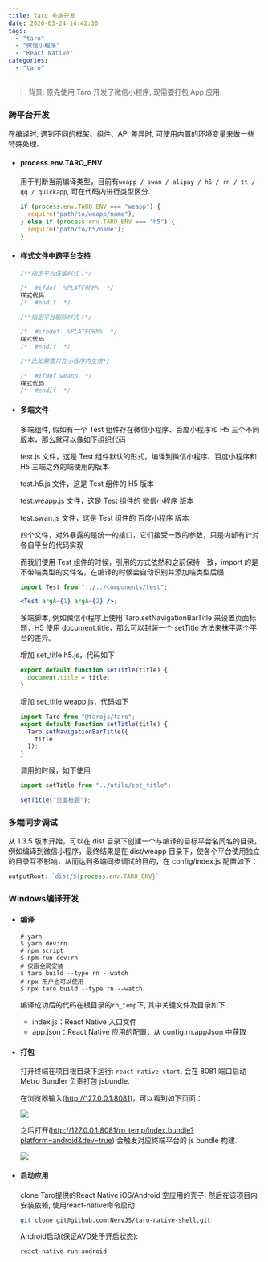 ```yaml
---
title: Taro 多端开发
date: 2020-03-24 14:42:30
tags:
  - "taro"
  - "微信小程序"
  - "React Native"
categories:
  - "taro"
---
```


> 背景: 原先使用 Taro 开发了微信小程序, 现需要打包 App 应用.

### 跨平台开发

在编译时, 遇到不同的框架、组件、API 差异时, 可使用内置的环境变量来做一些特殊处理.

- #### process.env.TARO_ENV

  用于判断当前编译类型，目前有`weapp / swan / alipay / h5 / rn / tt / qq / quickapp`, 可在代码内进行类型区分.

  ```js
  if (process.env.TARO_ENV === "weapp") {
    require("path/to/weapp/name");
  } else if (process.env.TARO_ENV === "h5") {
    require("path/to/h5/name");
  }
  ```

- #### 样式文件中跨平台支持

  ```css
  /**指定平台保留样式：*/

  /*  #ifdef  %PLATFORM%  */
  样式代码
  /*  #endif  */

  /**指定平台剔除样式：*/

  /*  #ifndef  %PLATFORM%  */
  样式代码
  /*  #endif  */

  /**比如需要只在小程序内生效*/

  /*  #ifdef weapp  */
  样式代码
  /*  #endif  */
  ```

- #### 多端文件

  多端组件, 假如有一个 Test 组件存在微信小程序、百度小程序和 H5 三个不同版本，那么就可以像如下组织代码

  test.js 文件，这是 Test 组件默认的形式，编译到微信小程序、百度小程序和 H5 三端之外的端使用的版本

  test.h5.js 文件，这是 Test 组件的 H5 版本

  test.weapp.js 文件，这是 Test 组件的 微信小程序 版本

  test.swan.js 文件，这是 Test 组件的 百度小程序 版本

  四个文件，对外暴露的是统一的接口，它们接受一致的参数，只是内部有针对各自平台的代码实现

  而我们使用 Test 组件的时候，引用的方式依然和之前保持一致，import 的是不带端类型的文件名，在编译的时候会自动识别并添加端类型后缀.

  ```jsx
  import Test from "../../components/test";

  <Test argA={1} argA={2} />;
  ```

  多端脚本, 例如微信小程序上使用 Taro.setNavigationBarTitle 来设置页面标题，H5 使用 document.title，那么可以封装一个 setTitle 方法来抹平两个平台的差异。

  增加 set_title.h5.js，代码如下

  ```js
  export default function setTitle(title) {
    document.title = title;
  }
  ```

  增加 set_title.weapp.js，代码如下

  ```js
  import Taro from "@tarojs/taro";
  export default function setTitle(title) {
    Taro.setNavigationBarTitle({
      title
    });
  }
  ```

  调用的时候，如下使用

  ```js
  import setTitle from "../utils/set_title";

  setTitle("页面标题");
  ```

### 多端同步调试

从 1.3.5 版本开始，可以在 dist 目录下创建一个与编译的目标平台名同名的目录，例如编译到微信小程序，最终结果是在 dist/weapp 目录下，使各个平台使用独立的目录互不影响，从而达到多端同步调试的目的，在 config/index.js 配置如下：
```js
outputRoot: `dist/${process.env.TARO_ENV}`
```

### Windows编译开发

- #### 编译

  ```
  # yarn
  $ yarn dev:rn
  # npm script
  $ npm run dev:rn
  # 仅限全局安装
  $ taro build --type rn --watch
  # npx 用户也可以使用
  $ npx taro build --type rn --watch
  ```

  编译成功后的代码在根目录的`rn_temp`下, 其中关键文件及目录如下：

    - index.js：React Native 入口文件
    - app.json：React Native 应用的配置，从 config.rn.appJson 中获取

- #### 打包

  打开终端在项目根目录下运行: `react-native start`, 会在 8081 端口启动 Metro Bundler 负责打包 jsbundle.

  在浏览器输入(http://127.0.0.1:8081)，可以看到如下页面：

  ![](https://user-images.githubusercontent.com/9441951/55865494-13245d00-5bb1-11e9-9a97-8a785a83b584.png)

  之后打开(http://127.0.0.1:8081/rn_temp/index.bundle?platform=android&dev=true) 会触发对应终端平台的 js bundle 构建.
  
  ![](https://user-images.githubusercontent.com/9441951/55865039-37336e80-5bb0-11e9-8aca-c121be4542f6.png)

- #### 启动应用

  clone Taro提供的React Native iOS/Android 空应用的壳子, 然后在该项目内安装依赖, 使用react-native命令启动

  ```bash
  git clone git@github.com:NervJS/taro-native-shell.git
  ```

  Android启动(保证AVD处于开启状态):
  
  ```
  react-native run-android
  ```